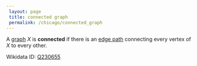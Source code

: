 ```yaml
---
 layout: page
 title: connected graph
 permalink: /chicago/connected_graph
---
```


A [graph](https://defsmath.github.io/DefsMath/graph) $X$ is **connected** if there is an [edge path](https://defsmath.github.io/DefsMath/edge_path) connecting every vertex of $X$ to every other.

Wikidata ID: [Q230655](https://www.wikidata.org/wiki/Q230655)